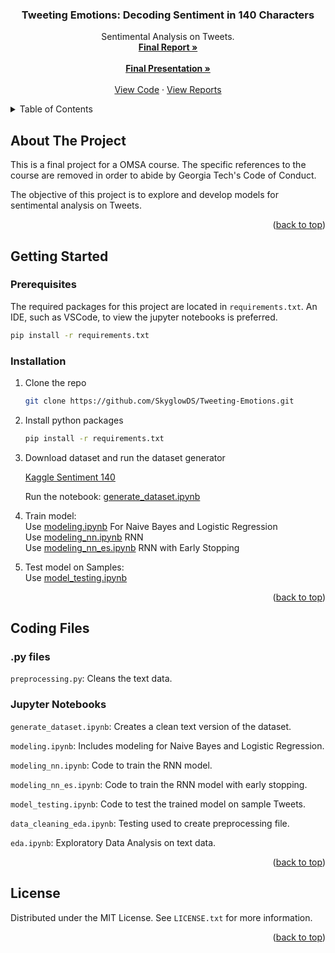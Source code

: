 <!-- Improved compatibility of back to top link: See: https://github.com/othneildrew/Best-README-Template/pull/73 -->
<a name="readme-top"></a>

<!-- PROJECT LOGO -->
<h3 align="center">Tweeting Emotions: Decoding Sentiment in 140 Characters</h3>

  <p align="center">
    Sentimental Analysis on Tweets.
    <br />
    <a href="https://github.com/SkyglowDS/Tweeting-Emotions/blob/main/Reports/Tweeting_Emotions.pdf"><strong>Final Report »</strong></a>
    <br />
    <br />
    <a href="https://github.com/SkyglowDS/Tweeting-Emotions/blob/main/Reports/Tweeting_Emotions_Presentation.pdf"><strong>Final Presentation »</strong></a>
    <br />
    <br />
    <a href="https://github.com/SkyglowDS/Tweeting-Emotions/tree/main/Code">View Code</a>
    ·
    <a href="https://github.com/SkyglowDS/Tweeting-Emotions/tree/main/Reports">View Reports</a>

  </p>

<!-- TABLE OF CONTENTS -->
<details>
  <summary>Table of Contents</summary>
  <ol>
    <li>
      <a href="#about-the-project">About The Project</a>
    </li>
    <li>
      <a href="#getting-started">Getting Started</a>
      <ul>
        <li><a href="#prerequisites">Prerequisites</a></li>
        <li><a href="#installation">Installation</a></li>
      </ul>
    </li>
    <li><a href="#coding-files">Coding Files</a></li>
    <li><a href="#license">License</a></li>
  </ol>
</details>



<!-- ABOUT THE PROJECT -->
## About The Project

This is a final project for a OMSA course. The specific references to the course are removed in order to abide by Georgia Tech's Code of Conduct. 

The objective of this project is to explore and develop models for sentimental analysis on Tweets. 

<p align="right">(<a href="#readme-top">back to top</a>)</p>


<!-- GETTING STARTED -->
## Getting Started


### Prerequisites

The required packages for this project are located in `requirements.txt`. An IDE, such as VSCode, to view the jupyter notebooks is preferred. 

```sh
pip install -r requirements.txt
```

### Installation

1. Clone the repo
   ```sh
   git clone https://github.com/SkyglowDS/Tweeting-Emotions.git
   ```
2. Install python packages
   ```sh
   pip install -r requirements.txt
   ```
3. Download dataset and run the dataset generator
   
   <a href="https://www.kaggle.com/datasets/kazanova/sentiment140/data">Kaggle Sentiment 140</a>

   Run the notebook:
   <a href="https://github.com/SkyglowDS/Tweeting-Emotions/blob/main/Code/generate_dataset.ipynb">generate_dataset.ipynb</a>

4. Train model:   
   Use <a href="https://github.com/SkyglowDS/Tweeting-Emotions/blob/main/Code/production/modeling.ipynb">modeling.ipynb</a> For Naive Bayes and Logistic Regression  
   Use <a href="https://github.com/SkyglowDS/Tweeting-Emotions/blob/main/Code/production/modeling_nn.ipynb">modeling_nn.ipynb</a> RNN  
   Use <a href="https://github.com/SkyglowDS/Tweeting-Emotions/blob/main/Code/production/modeling_nn_es.ipynb">modeling_nn_es.ipynb</a> RNN with Early Stopping  
5. Test model on Samples:  
   Use <a href="https://github.com/SkyglowDS/Tweeting-Emotions/blob/main/Code/production/model_evaluation.ipynb">model_testing.ipynb</a>

<p align="right">(<a href="#readme-top">back to top</a>)</p>

<!-- USAGE EXAMPLES -->
## Coding Files 

### .py files

`preprocessing.py`: Cleans the text data.

### Jupyter Notebooks

`generate_dataset.ipynb`: Creates a clean text version of the dataset.

`modeling.ipynb`: Includes modeling for Naive Bayes and Logistic Regression.

`modeling_nn.ipynb`: Code to train the RNN model.

`modeling_nn_es.ipynb`: Code to train the RNN model with early stopping.

`model_testing.ipynb`: Code to test the trained model on sample Tweets.

`data_cleaning_eda.ipynb`: Testing used to create preprocessing file.

`eda.ipynb`: Exploratory Data Analysis on text data.

<p align="right">(<a href="#readme-top">back to top</a>)</p>


<!-- LICENSE -->
## License

Distributed under the MIT License. See `LICENSE.txt` for more information.

<p align="right">(<a href="#readme-top">back to top</a>)</p>
